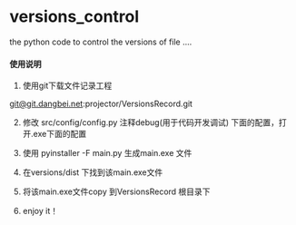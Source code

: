 # versions_control
the python code to control the versions of file ....


#### 使用说明

1. 使用git下载文件记录工程

git@git.dangbei.net:projector/VersionsRecord.git

2. 修改 src/config/config.py 注释debug(用于代码开发调试) 下面的配置，打开.exe下面的配置 

3. 使用 pyinstaller -F main.py 生成main.exe 文件

4. 在versions/dist 下找到该main.exe文件

5. 将该main.exe文件copy 到VersionsRecord 根目录下

6. enjoy it！



